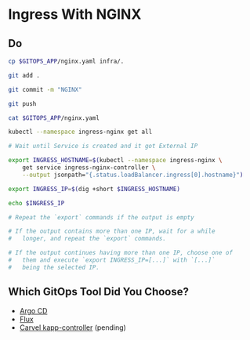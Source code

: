 # Ingress With NGINX

## Do

```bash
cp $GITOPS_APP/nginx.yaml infra/.

git add . 

git commit -m "NGINX"

git push

cat $GITOPS_APP/nginx.yaml

kubectl --namespace ingress-nginx get all

# Wait until Service is created and it got External IP

export INGRESS_HOSTNAME=$(kubectl --namespace ingress-nginx \
    get service ingress-nginx-controller \
    --output jsonpath="{.status.loadBalancer.ingress[0].hostname}")

export INGRESS_IP=$(dig +short $INGRESS_HOSTNAME) 

echo $INGRESS_IP

# Repeat the `export` commands if the output is empty

# If the output contains more than one IP, wait for a while 
#   longer, and repeat the `export` commands.

# If the output continues having more than one IP, choose one of
#   them and execute `export INGRESS_IP=[...]` with `[...]`
#   being the selected IP.
```

## Which GitOps Tool Did You Choose?

* [Argo CD](rejekts-paris-gitops-argocd.md)
* [Flux](rejekts-paris-gitops-flux.md)
* [Carvel kapp-controller](rejekts-paris-gitops-kapp.md) (pending)
